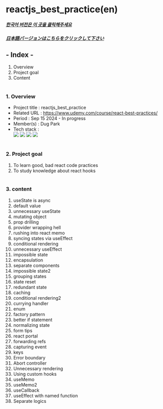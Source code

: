 # reactjs_best_practice(en)

##### [한국어 버전은 이 곳을 클릭해주세요](README.md)

##### [日本語バージョンはこちらをクリックして下さい](README_JP.md)

## - Index -

1. Overview
2. Project goal
3. Content
   </br>
   </br>

### 1. Overview

- Project title : reactjs_best_practice
- Related URL : https://www.udemy.com/course/react-best-practices/
- Period : Sep 15 2024 - In progress
- Member(s) : Dug Park
- Tech stack : </br>
  <img src="https://img.shields.io/badge/HTML5-E34F26?style=for-the-badge&logo=HTML5&logoColor=white">
  <img src="https://img.shields.io/badge/CSS3-1572B6?style=for-the-badge&logo=CSS3&logoColor=white">
  <img src="https://img.shields.io/badge/Typescript-3178C6?style=for-the-badge&logo=Typescript&logoColor=white">
  <img src="https://img.shields.io/badge/React-61DAFB?style=for-the-badge&logo=react&logoColor=white">
  </br>
  </br>

### 2. Project goal

1. To learn good, bad react code practices
2. To study knowledge about react hooks
   </br>
   </br>

### 3. content

1. useState is async
2. default value
3. unnecessary useState
4. mutating object
5. prop drilling
6. provider wrapping hell
7. rushing into react memo
8. syncing states via useEffect
9. conditional rendering
10. unnecessary useEffect
11. impossible state
12. encapsulation
13. separate components
14. impossible state2
15. grouping states
16. state reset
17. redundant state
18. caching
19. conditional rendering2
20. currying handler
21. enum
22. factory pattern
23. better if statement
24. normalizing state
25. form tips
26. react portal
27. forwarding refs
28. capturing event
29. keys
30. Error boundary
31. Abort controller
32. Unnecessary rendering
33. Using custom hooks
34. useMemo
35. useMemo2
36. useCallback
37. useEffect with named function
38. Separate logics
